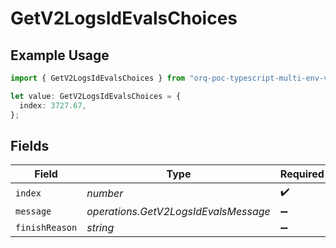 # GetV2LogsIdEvalsChoices

## Example Usage

```typescript
import { GetV2LogsIdEvalsChoices } from "orq-poc-typescript-multi-env-version/models/operations";

let value: GetV2LogsIdEvalsChoices = {
  index: 3727.67,
};
```

## Fields

| Field                                | Type                                 | Required                             | Description                          |
| ------------------------------------ | ------------------------------------ | ------------------------------------ | ------------------------------------ |
| `index`                              | *number*                             | :heavy_check_mark:                   | N/A                                  |
| `message`                            | *operations.GetV2LogsIdEvalsMessage* | :heavy_minus_sign:                   | N/A                                  |
| `finishReason`                       | *string*                             | :heavy_minus_sign:                   | N/A                                  |